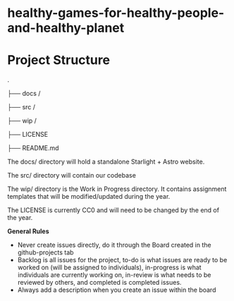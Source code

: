 # healthy-games-for-healthy-people-and-healthy-planet
# Project Structure
.

├── docs /

├── src /

├── wip /

├── LICENSE

├── README.md


The docs/ directory will hold a standalone Starlight + Astro website.

The src/ directory will contain our codebase

The wip/ directory is the Work in Progress directory. It contains assignment templates that will be modified/updated during the year. 

The LICENSE is currently CC0 and will need to be changed by the end of the year.

**General Rules**
- Never create issues directly, do it through the Board created in the github-projects tab
- Backlog is all issues for the project, to-do is what issues are ready to be worked on (will be assigned to individuals), in-progress is what individuals are currently working on, in-review is what needs to be reviewed by others, and completed is completed issues.
- Always add a description when you create an issue within the board
